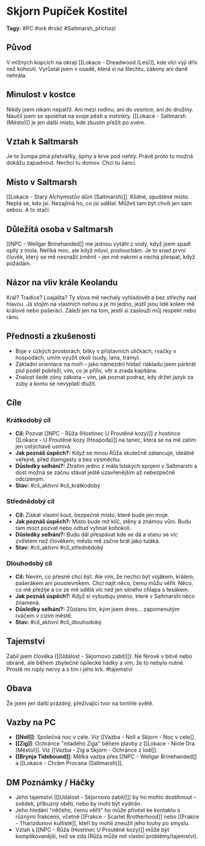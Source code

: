 # Skjorn Pupíček Kostitel

**Tagy:** #PC #ork #rváč #Saltmarsh_příchozí

## Původ
V mlžných kopcích na okraji [[Lokace - Dreadwood (Les)]], kde vlci vyjí dřív než kohouti. Vyrůstal jsem v osadě, která si na šlechtu, zákony ani daně nehrála.

## Minulost v kostce
Nikdy jsem nikam nepatřil. Ani mezi rodinu, ani do vesnice, ani do družiny. Naučil jsem se spoléhat na svoje pěsti a instinkty. [[Lokace - Saltmarsh (Město)]] je jen další místo, kde zkusím přežít po svém.

## Vztah k Saltmarsh
Je to žumpa plná přetvářky, špíny a krve pod nehty. Právě proto tu možná dokážu zapadnout. Nechci tu domov. Chci tu šanci.

## Místo v Saltmarsh
[[Lokace - Starý Alchymistův dům (Saltmarsh)]]. Klidné, opuštěné místo. Neptá se, kdo jsi. Nezajímá ho, co jsi udělal. Můžeš tam být chvíli jen sám sebou. A to stačí.

## Důležitá osoba v Saltmarsh
[[NPC - Wellgar Brinehanded]] me jednou vytáhl z vody, když jsem spadl opilý z mola. Neříká moc, ale když mluví, poslouchám. Je to snad první člověk, který se mě nesnažil změnit – jen mě nakrmí a nechá přespat, když požádám.

## Názor na vliv krále Keolandu
Král? Tradice? Loajalita? Ty slova mě nechaly vyhladovět a bez střechy nad hlavou. Já stojím na vlastních nohou a je mi jedno, jestli jsou lidé kolem mě králové nebo pašeráci. Záleží jen na tom, jestli si zaslouží můj respekt nebo ránu.

## Přednosti a zkušenosti
- Boje v úzkých prostorách, bitky v přístavních uličkách, rvačky v hospodách, umím využít okolí (sudy, lana, trámy).
- Základní orientace na moři – jako námezdní hlídač nákladu jsem párkrát plul podél pobřeží, vím, co je příliv, vítr a zrada kapitána.
- Znalost šedé zóny zákona – vím, jak poznat podraz, kdy držet jazyk za zuby a komu se nevyplatí dlužit.

## Cíle
### Krátkodobý cíl
*   **Cíl:** Pozvat [[NPC - Růža (Hostinec U Proutěné kozy)]] z hostince [[Lokace - U Proutěné kozy (Hospoda)]] na tanec, která se na mě zatím jen ostýchavě usmívá.
*   **Jak poznáš úspěch?:** Když se mnou Růža skutečně zatancuje, ideálně veřejně, před štamgasty a bez výsměchu.
*   **Důsledky selhání?:** Ztratím jedno z mála lidských spojení v Saltmarshi a dost možná se začnu stávat ještě uzavřenějším až nebezpečně odcizeným.
*   **Stav:** #cíl_aktivní #cíl_krátkodobý

### Střednědobý cíl
*   **Cíl:** Získat vlastní kout, bezpečné místo, které bude jen moje.
*   **Jak poznáš úspěch?:** Místo bude mít klíč, stěny a známou vůni. Budu tam moct pozvat nebo odtud vyhnat kohokoli.
*   **Důsledky selhání?:** Budu dál přespávat kde se dá a stanu se víc zvířetem než člověkem; město mě začne brát jako tuláka.
*   **Stav:** #cíl_aktivní #cíl_střednědobý

### Dlouhodobý cíl
*   **Cíl:** Nevím, co přesně chci být. Ale vím, že nechci být vojákem, králem, pašerákem ani poustevníkem. Chci najít něco, čemu můžu věřit. Něco, co mě přežije a co ze mě udělá víc než jen silného chlapa s tesákem.
*   **Jak poznáš úspěch?:** Když si vybuduju jméno, které v Saltmarshi něco znamená.
*   **Důsledky selhání?:** Zůstanu tím, kým jsem dnes... zapomenutým rváčem v cizím městě.
*   **Stav:** #cíl_aktivní #cíl_dlouhodobý

## Tajemství
Zabil jsem člověka ([[Událost - Skjornovo zabití]]). Ne férově v bitvě nebo obraně, ale během zbytečné opilecké hádky a vím, že to nebylo nutné. Prostě mi ruply nervy a s tím i jeho krk.
#tajemství

## Obava
Že jsem jen další prázdný, přežívající tvor na tomhle světě.

## Vazby na PC
*   **[[Noll]]**: Společná noc v cele. Viz [[Vazba - Noll a Skjorn - Noc v cele]].
*   **[[Zig]]**: Ochránce "mladého Ziga" během plavby z [[Lokace - Niole Dra (Město)]]. Viz [[Vazba - Zig a Skjorn - Ochránce z lodi]].
*   **[[Brynja Tidebound]]**: Mělká vazba přes [[NPC - Wellgar Brinehanded]] a [[Lokace - Chrám Procana (Saltmarsh)]].

## DM Poznámky / Háčky
*   Jeho tajemství ([[Událost - Skjornovo zabití]]) by ho mohlo dostihnout – svědek, příbuzný oběti, nebo by mohl být vydírán.
*   Jeho hledání "něčeho, čemu věřit" ho může přivést ke kontaktu s různými frakcemi, včetně [[Frakce - Scarlet Brotherhood]] nebo [[Frakce - Tharizdunovi kultisté]], kteří by mohli zneužít jeho touhy po smyslu.
*   Vztah s [[NPC - Růža (Hostinec U Proutěné kozy)]] může být komplikovanější, než se zdá (Růža může mít vlastní problémy/tajemství).